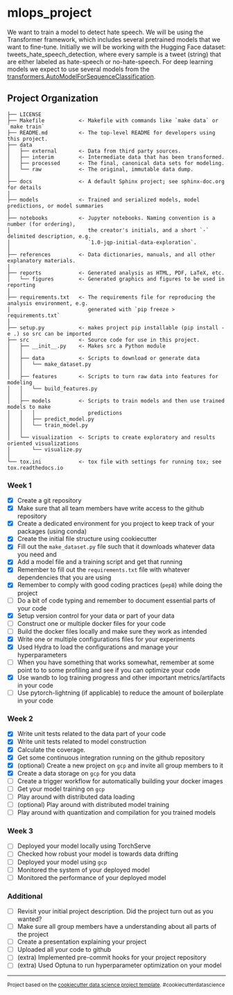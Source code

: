 mlops_project
==============================

We want to train a model to detect hate speech.
We will be using the Transformer framework, which includes several pretrained models that we want to fine-tune.
Initially we will be working with the Hugging Face dataset: tweets_hate_speech_detection, where every sample is a tweet (string) that are either labeled as hate-speech or no-hate-speech.
For deep learning models we expect to use several models from the [transformers.AutoModelForSequenceClassification](https://huggingface.co/docs/transformers/model_doc/auto).


Project Organization
------------

    ├── LICENSE
    ├── Makefile           <- Makefile with commands like `make data` or `make train`
    ├── README.md          <- The top-level README for developers using this project.
    ├── data
    │   ├── external       <- Data from third party sources.
    │   ├── interim        <- Intermediate data that has been transformed.
    │   ├── processed      <- The final, canonical data sets for modeling.
    │   └── raw            <- The original, immutable data dump.
    │
    ├── docs               <- A default Sphinx project; see sphinx-doc.org for details
    │
    ├── models             <- Trained and serialized models, model predictions, or model summaries
    │
    ├── notebooks          <- Jupyter notebooks. Naming convention is a number (for ordering),
    │                         the creator's initials, and a short `-` delimited description, e.g.
    │                         `1.0-jqp-initial-data-exploration`.
    │
    ├── references         <- Data dictionaries, manuals, and all other explanatory materials.
    │
    ├── reports            <- Generated analysis as HTML, PDF, LaTeX, etc.
    │   └── figures        <- Generated graphics and figures to be used in reporting
    │
    ├── requirements.txt   <- The requirements file for reproducing the analysis environment, e.g.
    │                         generated with `pip freeze > requirements.txt`
    │
    ├── setup.py           <- makes project pip installable (pip install -e .) so src can be imported
    ├── src                <- Source code for use in this project.
    │   ├── __init__.py    <- Makes src a Python module
    │   │
    │   ├── data           <- Scripts to download or generate data
    │   │   └── make_dataset.py
    │   │
    │   ├── features       <- Scripts to turn raw data into features for modeling
    │   │   └── build_features.py
    │   │
    │   ├── models         <- Scripts to train models and then use trained models to make
    │   │   │                 predictions
    │   │   ├── predict_model.py
    │   │   └── train_model.py
    │   │
    │   └── visualization  <- Scripts to create exploratory and results oriented visualizations
    │       └── visualize.py
    │
    └── tox.ini            <- tox file with settings for running tox; see tox.readthedocs.io


### Week 1

- [X] Create a git repository
- [X] Make sure that all team members have write access to the github repository
- [X] Create a dedicated environment for you project to keep track of your packages (using conda)
- [X] Create the initial file structure using cookiecutter
- [X] Fill out the `make_dataset.py` file such that it downloads whatever data you need and 
- [X] Add a model file and a training script and get that running
- [X] Remember to fill out the `requirements.txt` file with whatever dependencies that you are using
- [X] Remember to comply with good coding practices (`pep8`) while doing the project
- [ ] Do a bit of code typing and remember to document essential parts of your code
- [X] Setup version control for your data or part of your data
- [ ] Construct one or multiple docker files for your code
- [ ] Build the docker files locally and make sure they work as intended
- [X] Write one or multiple configurations files for your experiments
- [X] Used Hydra to load the configurations and manage your hyperparameters
- [ ] When you have something that works somewhat, remember at some point to to some profiling and see if you can optimize your code
- [X] Use wandb to log training progress and other important metrics/artifacts in your code
- [ ] Use pytorch-lightning (if applicable) to reduce the amount of boilerplate in your code

### Week 2

- [X] Write unit tests related to the data part of your code
- [X] Write unit tests related to model construction
- [X] Calculate the coverage.
- [X] Get some continuous integration running on the github repository
- [X] (optional) Create a new project on `gcp` and invite all group members to it
- [X] Create a data storage on `gcp` for you data
- [ ] Create a trigger workflow for automatically building your docker images
- [ ] Get your model training on `gcp`
- [ ] Play around with distributed data loading
- [ ] (optional) Play around with distributed model training
- [ ] Play around with quantization and compilation for you trained models

### Week 3

- [ ] Deployed your model locally using TorchServe
- [ ] Checked how robust your model is towards data drifting
- [ ] Deployed your model using `gcp`
- [ ] Monitored the system of your deployed model
- [ ] Monitored the performance of your deployed model

### Additional

- [ ] Revisit your initial project description. Did the project turn out as you wanted?
- [ ] Make sure all group members have a understanding about all parts of the project
- [ ] Create a presentation explaining your project
- [ ] Uploaded all your code to github
- [ ] (extra) Implemented pre-commit hooks for your project repository
- [ ] (extra) Used Optuna to run hyperparameter optimization on your model

--------

<p><small>Project based on the <a target="_blank" href="https://drivendata.github.io/cookiecutter-data-science/">cookiecutter data science project template</a>. #cookiecutterdatascience</small></p>
